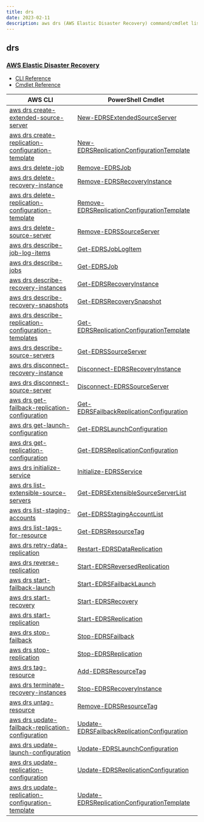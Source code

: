 ```yaml
---
title: drs
date: 2023-02-11
description: aws drs (AWS Elastic Disaster Recovery) command/cmdlet list.
---
```


## drs

### [AWS Elastic Disaster Recovery](https://aws.amazon.com/disaster-recovery/)

* [CLI Reference](https://docs.aws.amazon.com/cli/latest/reference/drs/index.html)
* [Cmdlet Reference](https://docs.aws.amazon.com/powershell/latest/reference/items/Drs_cmdlets.html)

|AWS CLI|PowerShell Cmdlet|
|----|----|
|[aws drs create-extended-source-server](https://docs.aws.amazon.com/cli/latest/reference/drs/create-extended-source-server.html)|[New-EDRSExtendedSourceServer](https://docs.aws.amazon.com/powershell/latest/reference/items/New-EDRSExtendedSourceServer.html)|
|[aws drs create-replication-configuration-template](https://docs.aws.amazon.com/cli/latest/reference/drs/create-replication-configuration-template.html)|[New-EDRSReplicationConfigurationTemplate](https://docs.aws.amazon.com/powershell/latest/reference/items/New-EDRSReplicationConfigurationTemplate.html)|
|[aws drs delete-job](https://docs.aws.amazon.com/cli/latest/reference/drs/delete-job.html)|[Remove-EDRSJob](https://docs.aws.amazon.com/powershell/latest/reference/items/Remove-EDRSJob.html)|
|[aws drs delete-recovery-instance](https://docs.aws.amazon.com/cli/latest/reference/drs/delete-recovery-instance.html)|[Remove-EDRSRecoveryInstance](https://docs.aws.amazon.com/powershell/latest/reference/items/Remove-EDRSRecoveryInstance.html)|
|[aws drs delete-replication-configuration-template](https://docs.aws.amazon.com/cli/latest/reference/drs/delete-replication-configuration-template.html)|[Remove-EDRSReplicationConfigurationTemplate](https://docs.aws.amazon.com/powershell/latest/reference/items/Remove-EDRSReplicationConfigurationTemplate.html)|
|[aws drs delete-source-server](https://docs.aws.amazon.com/cli/latest/reference/drs/delete-source-server.html)|[Remove-EDRSSourceServer](https://docs.aws.amazon.com/powershell/latest/reference/items/Remove-EDRSSourceServer.html)|
|[aws drs describe-job-log-items](https://docs.aws.amazon.com/cli/latest/reference/drs/describe-job-log-items.html)|[Get-EDRSJobLogItem](https://docs.aws.amazon.com/powershell/latest/reference/items/Get-EDRSJobLogItem.html)|
|[aws drs describe-jobs](https://docs.aws.amazon.com/cli/latest/reference/drs/describe-jobs.html)|[Get-EDRSJob](https://docs.aws.amazon.com/powershell/latest/reference/items/Get-EDRSJob.html)|
|[aws drs describe-recovery-instances](https://docs.aws.amazon.com/cli/latest/reference/drs/describe-recovery-instances.html)|[Get-EDRSRecoveryInstance](https://docs.aws.amazon.com/powershell/latest/reference/items/Get-EDRSRecoveryInstance.html)|
|[aws drs describe-recovery-snapshots](https://docs.aws.amazon.com/cli/latest/reference/drs/describe-recovery-snapshots.html)|[Get-EDRSRecoverySnapshot](https://docs.aws.amazon.com/powershell/latest/reference/items/Get-EDRSRecoverySnapshot.html)|
|[aws drs describe-replication-configuration-templates](https://docs.aws.amazon.com/cli/latest/reference/drs/describe-replication-configuration-templates.html)|[Get-EDRSReplicationConfigurationTemplate](https://docs.aws.amazon.com/powershell/latest/reference/items/Get-EDRSReplicationConfigurationTemplate.html)|
|[aws drs describe-source-servers](https://docs.aws.amazon.com/cli/latest/reference/drs/describe-source-servers.html)|[Get-EDRSSourceServer](https://docs.aws.amazon.com/powershell/latest/reference/items/Get-EDRSSourceServer.html)|
|[aws drs disconnect-recovery-instance](https://docs.aws.amazon.com/cli/latest/reference/drs/disconnect-recovery-instance.html)|[Disconnect-EDRSRecoveryInstance](https://docs.aws.amazon.com/powershell/latest/reference/items/Disconnect-EDRSRecoveryInstance.html)|
|[aws drs disconnect-source-server](https://docs.aws.amazon.com/cli/latest/reference/drs/disconnect-source-server.html)|[Disconnect-EDRSSourceServer](https://docs.aws.amazon.com/powershell/latest/reference/items/Disconnect-EDRSSourceServer.html)|
|[aws drs get-failback-replication-configuration](https://docs.aws.amazon.com/cli/latest/reference/drs/get-failback-replication-configuration.html)|[Get-EDRSFailbackReplicationConfiguration](https://docs.aws.amazon.com/powershell/latest/reference/items/Get-EDRSFailbackReplicationConfiguration.html)|
|[aws drs get-launch-configuration](https://docs.aws.amazon.com/cli/latest/reference/drs/get-launch-configuration.html)|[Get-EDRSLaunchConfiguration](https://docs.aws.amazon.com/powershell/latest/reference/items/Get-EDRSLaunchConfiguration.html)|
|[aws drs get-replication-configuration](https://docs.aws.amazon.com/cli/latest/reference/drs/get-replication-configuration.html)|[Get-EDRSReplicationConfiguration](https://docs.aws.amazon.com/powershell/latest/reference/items/Get-EDRSReplicationConfiguration.html)|
|[aws drs initialize-service](https://docs.aws.amazon.com/cli/latest/reference/drs/initialize-service.html)|[Initialize-EDRSService](https://docs.aws.amazon.com/powershell/latest/reference/items/Initialize-EDRSService.html)|
|[aws drs list-extensible-source-servers](https://docs.aws.amazon.com/cli/latest/reference/drs/list-extensible-source-servers.html)|[Get-EDRSExtensibleSourceServerList](https://docs.aws.amazon.com/powershell/latest/reference/items/Get-EDRSExtensibleSourceServerList.html)|
|[aws drs list-staging-accounts](https://docs.aws.amazon.com/cli/latest/reference/drs/list-staging-accounts.html)|[Get-EDRSStagingAccountList](https://docs.aws.amazon.com/powershell/latest/reference/items/Get-EDRSStagingAccountList.html)|
|[aws drs list-tags-for-resource](https://docs.aws.amazon.com/cli/latest/reference/drs/list-tags-for-resource.html)|[Get-EDRSResourceTag](https://docs.aws.amazon.com/powershell/latest/reference/items/Get-EDRSResourceTag.html)|
|[aws drs retry-data-replication](https://docs.aws.amazon.com/cli/latest/reference/drs/retry-data-replication.html)|[Restart-EDRSDataReplication](https://docs.aws.amazon.com/powershell/latest/reference/items/Restart-EDRSDataReplication.html)|
|[aws drs reverse-replication](https://docs.aws.amazon.com/cli/latest/reference/drs/reverse-replication.html)|[Start-EDRSReversedReplication](https://docs.aws.amazon.com/powershell/latest/reference/items/Start-EDRSReversedReplication.html)|
|[aws drs start-failback-launch](https://docs.aws.amazon.com/cli/latest/reference/drs/start-failback-launch.html)|[Start-EDRSFailbackLaunch](https://docs.aws.amazon.com/powershell/latest/reference/items/Start-EDRSFailbackLaunch.html)|
|[aws drs start-recovery](https://docs.aws.amazon.com/cli/latest/reference/drs/start-recovery.html)|[Start-EDRSRecovery](https://docs.aws.amazon.com/powershell/latest/reference/items/Start-EDRSRecovery.html)|
|[aws drs start-replication](https://docs.aws.amazon.com/cli/latest/reference/drs/start-replication.html)|[Start-EDRSReplication](https://docs.aws.amazon.com/powershell/latest/reference/items/Start-EDRSReplication.html)|
|[aws drs stop-failback](https://docs.aws.amazon.com/cli/latest/reference/drs/stop-failback.html)|[Stop-EDRSFailback](https://docs.aws.amazon.com/powershell/latest/reference/items/Stop-EDRSFailback.html)|
|[aws drs stop-replication](https://docs.aws.amazon.com/cli/latest/reference/drs/stop-replication.html)|[Stop-EDRSReplication](https://docs.aws.amazon.com/powershell/latest/reference/items/Stop-EDRSReplication.html)|
|[aws drs tag-resource](https://docs.aws.amazon.com/cli/latest/reference/drs/tag-resource.html)|[Add-EDRSResourceTag](https://docs.aws.amazon.com/powershell/latest/reference/items/Add-EDRSResourceTag.html)|
|[aws drs terminate-recovery-instances](https://docs.aws.amazon.com/cli/latest/reference/drs/terminate-recovery-instances.html)|[Stop-EDRSRecoveryInstance](https://docs.aws.amazon.com/powershell/latest/reference/items/Stop-EDRSRecoveryInstance.html)|
|[aws drs untag-resource](https://docs.aws.amazon.com/cli/latest/reference/drs/untag-resource.html)|[Remove-EDRSResourceTag](https://docs.aws.amazon.com/powershell/latest/reference/items/Remove-EDRSResourceTag.html)|
|[aws drs update-failback-replication-configuration](https://docs.aws.amazon.com/cli/latest/reference/drs/update-failback-replication-configuration.html)|[Update-EDRSFailbackReplicationConfiguration](https://docs.aws.amazon.com/powershell/latest/reference/items/Update-EDRSFailbackReplicationConfiguration.html)|
|[aws drs update-launch-configuration](https://docs.aws.amazon.com/cli/latest/reference/drs/update-launch-configuration.html)|[Update-EDRSLaunchConfiguration](https://docs.aws.amazon.com/powershell/latest/reference/items/Update-EDRSLaunchConfiguration.html)|
|[aws drs update-replication-configuration](https://docs.aws.amazon.com/cli/latest/reference/drs/update-replication-configuration.html)|[Update-EDRSReplicationConfiguration](https://docs.aws.amazon.com/powershell/latest/reference/items/Update-EDRSReplicationConfiguration.html)|
|[aws drs update-replication-configuration-template](https://docs.aws.amazon.com/cli/latest/reference/drs/update-replication-configuration-template.html)|[Update-EDRSReplicationConfigurationTemplate](https://docs.aws.amazon.com/powershell/latest/reference/items/Update-EDRSReplicationConfigurationTemplate.html)|

